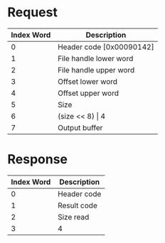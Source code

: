 # Request

| Index Word | Description                |
|------------|----------------------------|
| 0          | Header code \[0x00090142\] |
| 1          | File handle lower word     |
| 2          | File handle upper word     |
| 3          | Offset lower word          |
| 4          | Offset upper word          |
| 5          | Size                       |
| 6          | (size \<\< 8) \| 4         |
| 7          | Output buffer              |

# Response

| Index Word | Description |
|------------|-------------|
| 0          | Header code |
| 1          | Result code |
| 2          | Size read   |
| 3          | 4           |